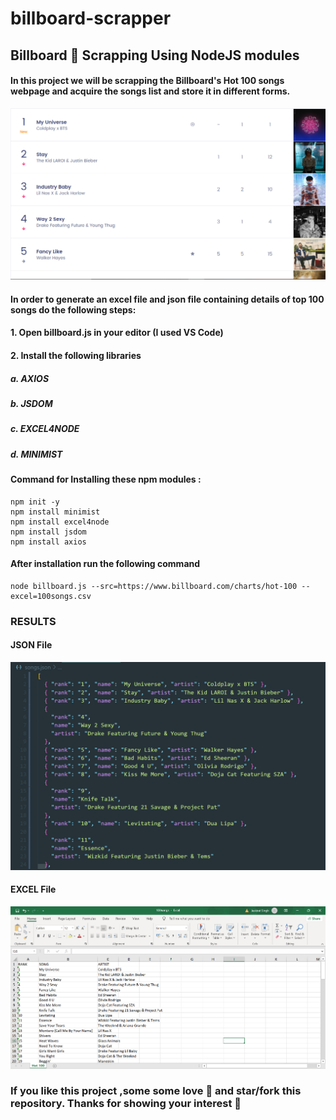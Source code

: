 # billboard-scrapper

## Billboard 🎵 Scrapping Using NodeJS modules
#### In this project we will be scrapping the Billboard's Hot 100 songs webpage and acquire the songs list and store it in different forms.
![billboard hot 100](https://raw.githubusercontent.com/Jas-Script/billboard-scrapper/master/pics%20for%20readme/billpic.PNG)

#### In order to generate an excel file and json file containing details of top 100 songs do the following steps:

#### 1. Open billboard.js in your editor (I used VS Code)
#### 2. Install the following libraries 

##### a. AXIOS
##### b. JSDOM
##### c. EXCEL4NODE
##### d. MINIMIST
#### Command for Installing these npm modules :
```
npm init -y
npm install minimist
npm install excel4node
npm install jsdom
npm install axios
```

#### After installation run the following command 
```
node billboard.js --src=https://www.billboard.com/charts/hot-100 --excel=100songs.csv
```
### RESULTS
#### JSON File
![billboard hot 100](https://raw.githubusercontent.com/Jas-Script/billboard-scrapper/master/pics%20for%20readme/jsopic.PNG)
#### EXCEL File
![billboard hot 100](https://raw.githubusercontent.com/Jas-Script/billboard-scrapper/master/pics%20for%20readme/exlpic.PNG)

### If you like this project ,some some love 💖 and star/fork this repository. Thanks for showing your interest 🙏
